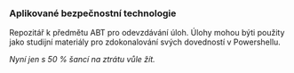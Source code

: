 ### Aplikované bezpečnostní technologie

Repozitář k předmětu ABT pro odevzdávání úloh.
Úlohy mohou býti použity jako studijní materiály pro zdokonalování svých dovedností v Powershellu.

*Nyní jen s 50 % šancí na ztrátu vůle žít.*
